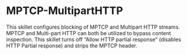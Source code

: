 # MPTCP-MultipartHTTP
This skillet configures blocking of MPTCP and Multipart HTTP streams. MPTCP and Multi-part HTTP can both be utilized to bypass content inspection. This skillet turns off “Allow HTTP partial response” (disables HTTP Partial response) and strips the MPTCP header.
